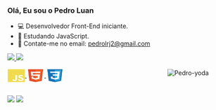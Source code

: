 ### Olá, Eu sou o Pedro Luan

- 💻 Desenvolvedor Front-End iniciante.
- 🌱 Estudando JavaScript.
- 📧 Contate-me no email: pedrolrj2@gmail.com

 <div>
  <a href="https://github.com/dido-code/">
  <img height="180em" src="https://github-readme-stats.vercel.app/api?username=dido-code&show_icons=true&theme=dracula&include_all_commits=true&count_private=true"/>
  <img height="180em" src="https://github-readme-stats.vercel.app/api/top-langs/?username=dido-code&layout=compact&langs_count=7&theme=dracula"/>
</div>
<div style="display: inline_block"><br>
  <img align="center" alt="Pedro-Js" height="30" width="40" src="https://raw.githubusercontent.com/devicons/devicon/master/icons/javascript/javascript-plain.svg">
  <img align="center" alt="Pedro-HTML" height="30" width="40" src="https://raw.githubusercontent.com/devicons/devicon/master/icons/html5/html5-original.svg">
  <img align="center" alt="Pedro-CSS" height="30" width="40" src="https://raw.githubusercontent.com/devicons/devicon/master/icons/css3/css3-original.svg">
  <img height="120em" width="140em" align="right" alt="Pedro-yoda" src="https://thumbs.gfycat.com/PeacefulInconsequentialChrysalis-size_restricted.gif">
</div>
  
  ##
 
<div> 
  <a href = "mailto:pedrolrj2@gmail.com"><img src="https://img.shields.io/badge/-Gmail-%23333?style=for-the-badge&logo=gmail&logoColor=white" target="_blank"></a>
  <a href="https://www.linkedin.com/in/pedro-luan-31291611a/" target="_blank"><img src="https://img.shields.io/badge/-LinkedIn-%230077B5?style=for-the-badge&logo=linkedin&logoColor=white" target="_blank"></a> 
</div>
